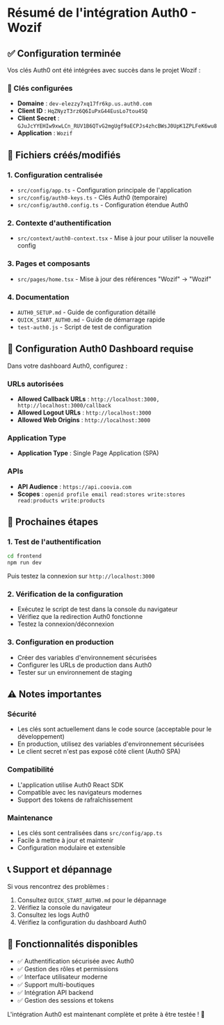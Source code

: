 # Résumé de l'intégration Auth0 - Wozif

## ✅ Configuration terminée

Vos clés Auth0 ont été intégrées avec succès dans le projet Wozif :

### 🔑 Clés configurées
- **Domaine** : `dev-elezzy7xq17fr6kp.us.auth0.com`
- **Client ID** : `HqZNyzT3rz6Q6IuPxG44EusLo7tou4SQ`
- **Client Secret** : `GJuJcYYEHIw9xwLCn_RUV1B6QTvG2mgUgf9aECPJs4zhcBWsJ0UpK1ZPLFeK6wu8`
- **Application** : `Wozif`

## 📁 Fichiers créés/modifiés

### 1. Configuration centralisée
- `src/config/app.ts` - Configuration principale de l'application
- `src/config/auth0-keys.ts` - Clés Auth0 (temporaire)
- `src/config/auth0.config.ts` - Configuration étendue Auth0

### 2. Contexte d'authentification
- `src/context/auth0-context.tsx` - Mise à jour pour utiliser la nouvelle config

### 3. Pages et composants
- `src/pages/home.tsx` - Mise à jour des références "Wozif" → "Wozif"

### 4. Documentation
- `AUTH0_SETUP.md` - Guide de configuration détaillé
- `QUICK_START_AUTH0.md` - Guide de démarrage rapide
- `test-auth0.js` - Script de test de configuration

## 🔧 Configuration Auth0 Dashboard requise

Dans votre dashboard Auth0, configurez :

### URLs autorisées
- **Allowed Callback URLs** : `http://localhost:3000, http://localhost:3000/callback`
- **Allowed Logout URLs** : `http://localhost:3000`
- **Allowed Web Origins** : `http://localhost:3000`

### Application Type
- **Application Type** : Single Page Application (SPA)

### APIs
- **API Audience** : `https://api.coovia.com`
- **Scopes** : `openid profile email read:stores write:stores read:products write:products`

## 🚀 Prochaines étapes

### 1. Test de l'authentification
```bash
cd frontend
npm run dev
```
Puis testez la connexion sur `http://localhost:3000`

### 2. Vérification de la configuration
- Exécutez le script de test dans la console du navigateur
- Vérifiez que la redirection Auth0 fonctionne
- Testez la connexion/déconnexion

### 3. Configuration en production
- Créer des variables d'environnement sécurisées
- Configurer les URLs de production dans Auth0
- Tester sur un environnement de staging

## ⚠️ Notes importantes

### Sécurité
- Les clés sont actuellement dans le code source (acceptable pour le développement)
- En production, utilisez des variables d'environnement sécurisées
- Le client secret n'est pas exposé côté client (Auth0 SPA)

### Compatibilité
- L'application utilise Auth0 React SDK
- Compatible avec les navigateurs modernes
- Support des tokens de rafraîchissement

### Maintenance
- Les clés sont centralisées dans `src/config/app.ts`
- Facile à mettre à jour et maintenir
- Configuration modulaire et extensible

## 📞 Support et dépannage

Si vous rencontrez des problèmes :
1. Consultez `QUICK_START_AUTH0.md` pour le dépannage
2. Vérifiez la console du navigateur
3. Consultez les logs Auth0
4. Vérifiez la configuration du dashboard Auth0

## 🎯 Fonctionnalités disponibles

- ✅ Authentification sécurisée avec Auth0
- ✅ Gestion des rôles et permissions
- ✅ Interface utilisateur moderne
- ✅ Support multi-boutiques
- ✅ Intégration API backend
- ✅ Gestion des sessions et tokens

L'intégration Auth0 est maintenant complète et prête à être testée ! 🎉
